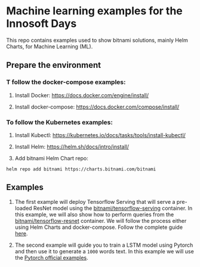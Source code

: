 # Machine learning examples for the Innosoft Days

This repo contains examples used to show bitnami solutions, mainly Helm Charts, for Machine Learning (ML).

## Prepare the environment

### T follow the docker-compose examples:

1. Install Docker: https://docs.docker.com/engine/install/

2. Install docker-compose: https://docs.docker.com/compose/install/

### To follow the Kubernetes examples:

1. Install Kubectl: https://kubernetes.io/docs/tasks/tools/install-kubectl/

2. Install Helm: https://helm.sh/docs/intro/install/

3. Add bitnami Helm Chart repo:

```
helm repo add bitnami https://charts.bitnami.com/bitnami
```

## Examples

1. The first example will deploy Tensorflow Serving that will serve a pre-loaded ResNet model using the [bitnami/tensorflow-serving](https://github.com/bitnami/bitnami-docker-tensorflow-serving) container. In this example, we will also show how to perform queries from the [bitnami/tensorflow-resnet](https://github.com/bitnami/bitnami-docker-tensorflow-resnet) container. We will follow the process either using Helm Charts and docker-compose. Follow the complete guide [here](tensorflow/README.md).

2. The second example will guide you to train a LSTM model using Pytorch and then use it to generate a `1000` words text. In this example we will use the [Pytorch official examples](https://github.com/pytorch/examples.git).


